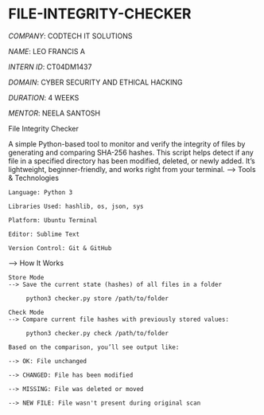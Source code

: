 # FILE-INTEGRITY-CHECKER

 *COMPANY*: CODTECH IT SOLUTIONS

 *NAME*: LEO FRANCIS A

 *INTERN ID*: CT04DM1437 

 *DOMAIN*: CYBER SECURITY AND ETHICAL HACKING

 *DURATION*: 4 WEEKS

 *MENTOR*: NEELA SANTOSH


File Integrity Checker

A simple Python-based tool to monitor and verify the integrity of files by generating and comparing SHA-256 hashes. This script helps detect if any file in a specified directory has been modified, deleted, or newly added. It’s lightweight, beginner-friendly, and works right from your terminal.
--> Tools & Technologies

    Language: Python 3

    Libraries Used: hashlib, os, json, sys

    Platform: Ubuntu Terminal

    Editor: Sublime Text

    Version Control: Git & GitHub

--> How It Works

    Store Mode
    --> Save the current state (hashes) of all files in a folder
         
         python3 checker.py store /path/to/folder

    Check Mode
    --> Compare current file hashes with previously stored values:

         python3 checker.py check /path/to/folder

    Based on the comparison, you’ll see output like:

    --> OK: File unchanged

    --> CHANGED: File has been modified

    --> MISSING: File was deleted or moved

    --> NEW FILE: File wasn't present during original scan

